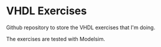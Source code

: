 # VHDL Exercises
Github repository to store the VHDL exercises that I'm doing.

The exercises are tested with Modelsim.
